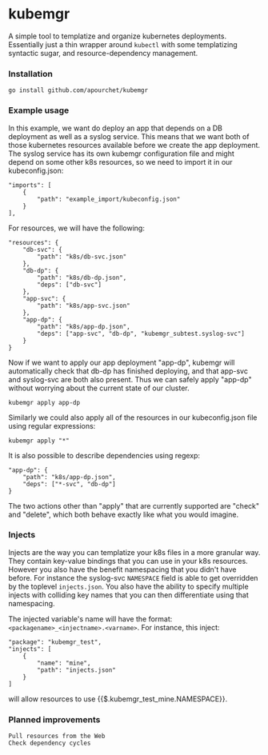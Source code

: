 # kubemgr
A simple tool to templatize and organize kubernetes deployments. Essentially
just a thin wrapper around `kubectl` with some templatizing syntactic sugar,
and resource-dependency management.

### Installation
    go install github.com/apourchet/kubemgr

### Example usage
In this example, we want do deploy an app that depends on a DB deployment as 
well as a syslog service. This means that we want both of those kubernetes
resources available before we create the app deployment.
The syslog service has its own kubemgr configuration file and might depend on 
some other k8s resources, so we need to import it in our kubeconfig.json:
```
"imports": [
    {
        "path": "example_import/kubeconfig.json"
    }
],
```

For resources, we will have the following:
```
"resources": {
    "db-svc": {
        "path": "k8s/db-svc.json"
    },
    "db-dp": {
        "path": "k8s/db-dp.json",
        "deps": ["db-svc"]
    },
    "app-svc": {
        "path": "k8s/app-svc.json"
    },
    "app-dp": {
        "path": "k8s/app-dp.json",
        "deps": ["app-svc", "db-dp", "kubemgr_subtest.syslog-svc"]
    }
}
```

Now if we want to apply our app deployment "app-dp", kubemgr will automatically check
that db-dp has finished deploying, and that app-svc and syslog-svc are both also present.
Thus we can safely apply "app-dp" without worrying about the current state of our cluster.
```
kubemgr apply app-dp
```

Similarly we could also apply all of the resources in our kubeconfig.json file using
regular expressions:
```
kubemgr apply "*"
```

It is also possible to describe dependencies using regexp:
```
"app-dp": {
    "path": "k8s/app-dp.json",
    "deps": ["*-svc", "db-dp"]
}
```

The two actions other than "apply" that are currently supported are "check" and "delete",
which both behave exactly like what you would imagine.

### Injects
Injects are the way you can templatize your k8s files in a more granular way. They contain 
key-value bindings that you can use in your k8s resources. However you also have the benefit
namespacing that you didn't have before. For instance the syslog-svc `NAMESPACE` field is
able to get overridden by the toplevel `injects.json`. You also have the ability to specify
multiple injects with colliding key names that you can then differentiate using that namespacing.

The injected variable's name will have the format: `<packagename>_<injectname>.<varname>`. For 
instance, this inject:
```
"package": "kubemgr_test",
"injects": [
    {
        "name": "mine",
        "path": "injects.json"
    }
]
```
will allow resources to use {{$.kubemgr\_test\_mine.NAMESPACE}}.

### Planned improvements
    Pull resources from the Web
    Check dependency cycles
